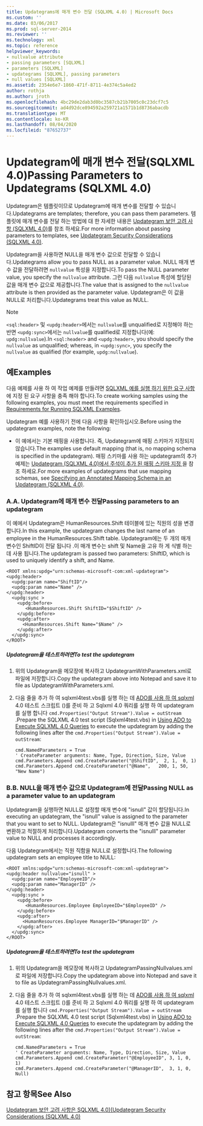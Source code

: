 ```yaml
---
title: Updategrams에 매개 변수 전달 (SQLXML 4.0) | Microsoft Docs
ms.custom: ''
ms.date: 03/06/2017
ms.prod: sql-server-2014
ms.reviewer: ''
ms.technology: xml
ms.topic: reference
helpviewer_keywords:
- nullvalue attribute
- passing parameters [SQLXML]
- parameters [SQLXML]
- updategrams [SQLXML], passing parameters
- null values [SQLXML]
ms.assetid: 2354e6e7-1860-471f-8711-4e374c5a4ed2
author: rothja
ms.author: jroth
ms.openlocfilehash: 4bc29de2dab3d0bc3587cb21b7005c0c23dcf7c5
ms.sourcegitcommit: ad4d92dce894592a259721a1571b1d8736abacdb
ms.translationtype: MT
ms.contentlocale: ko-KR
ms.lasthandoff: 08/04/2020
ms.locfileid: "87652737"
---
```

# <a name="passing-parameters-to-updategrams-sqlxml-40"></a><span data-ttu-id="712fb-102">Updategram에 매개 변수 전달(SQLXML 4.0)</span><span class="sxs-lookup"><span data-stu-id="712fb-102">Passing Parameters to Updategrams (SQLXML 4.0)</span></span>
  <span data-ttu-id="712fb-103">Updategram은 템플릿이므로 Updategram에 매개 변수를 전달할 수 있습니다.</span><span class="sxs-lookup"><span data-stu-id="712fb-103">Updategrams are templates; therefore, you can pass them parameters.</span></span> <span data-ttu-id="712fb-104">템플릿에 매개 변수를 전달 하는 방법에 대 한 자세한 내용은 [Updategram 보안 고려 사항 &#40;SQLXML 4.0&#41;](../security/updategram-security-considerations-sqlxml-4-0.md)를 참조 하세요.</span><span class="sxs-lookup"><span data-stu-id="712fb-104">For more information about passing parameters to templates, see [Updategram Security Considerations &#40;SQLXML 4.0&#41;](../security/updategram-security-considerations-sqlxml-4-0.md).</span></span>  
  
 <span data-ttu-id="712fb-105">Updategram을 사용하면 NULL을 매개 변수 값으로 전달할 수 있습니다.</span><span class="sxs-lookup"><span data-stu-id="712fb-105">Updategrams allow you to pass NULL as a parameter value.</span></span> <span data-ttu-id="712fb-106">NULL 매개 변수 값을 전달하려면 `nullvalue` 특성을 지정합니다.</span><span class="sxs-lookup"><span data-stu-id="712fb-106">To pass the NULL parameter value, you specify the `nullvalue` attribute.</span></span> <span data-ttu-id="712fb-107">그런 다음 `nullvalue` 특성에 할당된 값을 매개 변수 값으로 제공합니다.</span><span class="sxs-lookup"><span data-stu-id="712fb-107">The value that is assigned to the `nullvalue` attribute is then provided as the parameter value.</span></span> <span data-ttu-id="712fb-108">Updategram은 이 값을 NULL로 처리합니다.</span><span class="sxs-lookup"><span data-stu-id="712fb-108">Updategrams treat this value as NULL.</span></span>  
  
> [!NOTE]  
>  <span data-ttu-id="712fb-109">`<sql:header>` 및 `<updg:header>`에서는 `nullvalue`를 unqualified로 지정해야 하는 반면 `<updg:sync>`에서는 `nullvalue`를 qualified로 지정합니다(예: `updg:nullvalue`).</span><span class="sxs-lookup"><span data-stu-id="712fb-109">In `<sql:header>` and `<updg:header>`, you should specify the `nullvalue` as unqualified; whereas, in `<updg:sync>`, you specify the `nullvalue` as qualified (for example, `updg:nullvalue`).</span></span>  
  
## <a name="examples"></a><span data-ttu-id="712fb-110">예</span><span class="sxs-lookup"><span data-stu-id="712fb-110">Examples</span></span>  
 <span data-ttu-id="712fb-111">다음 예제를 사용 하 여 작업 예제를 만들려면 [SQLXML 예를 실행 하기 위한 요구 사항](../../sqlxml/requirements-for-running-sqlxml-examples.md)에 지정 된 요구 사항을 충족 해야 합니다.</span><span class="sxs-lookup"><span data-stu-id="712fb-111">To create working samples using the following examples, you must meet the requirements specified in [Requirements for Running SQLXML Examples](../../sqlxml/requirements-for-running-sqlxml-examples.md).</span></span>  
  
 <span data-ttu-id="712fb-112">Updategram 예를 사용하기 전에 다음 사항을 확인하십시오.</span><span class="sxs-lookup"><span data-stu-id="712fb-112">Before using the updategram examples, note the following:</span></span>  
  
-   <span data-ttu-id="712fb-113">이 예에서는 기본 매핑을 사용합니다. 즉, Updategram에 매핑 스키마가 지정되지 않습니다.</span><span class="sxs-lookup"><span data-stu-id="712fb-113">The examples use default mapping (that is, no mapping schema is specified in the updategram).</span></span> <span data-ttu-id="712fb-114">매핑 스키마를 사용 하는 updategram의 추가 예제는 [Updategram &#40;SQLXML 4.0&#41;에서 주석이 추가 된 매핑 스키마 지정 ](specifying-an-annotated-mapping-schema-in-an-updategram-sqlxml-4-0.md)을 참조 하세요.</span><span class="sxs-lookup"><span data-stu-id="712fb-114">For more examples of updategrams that use mapping schemas, see [Specifying an Annotated Mapping Schema in an Updategram &#40;SQLXML 4.0&#41;](specifying-an-annotated-mapping-schema-in-an-updategram-sqlxml-4-0.md).</span></span>  
  
### <a name="a-passing-parameters-to-an-updategram"></a><span data-ttu-id="712fb-115">A.</span><span class="sxs-lookup"><span data-stu-id="712fb-115">A.</span></span> <span data-ttu-id="712fb-116">Updategram에 매개 변수 전달</span><span class="sxs-lookup"><span data-stu-id="712fb-116">Passing parameters to an updategram</span></span>  
 <span data-ttu-id="712fb-117">이 예에서 Updategram은 HumanResources.Shift 테이블에 있는 직원의 성을 변경합니다.</span><span class="sxs-lookup"><span data-stu-id="712fb-117">In this example, the updategram changes the last name of an employee in the HumanResources.Shift table.</span></span> <span data-ttu-id="712fb-118">Updategram에는 두 개의 매개 변수인 ShiftID이 전달 됩니다 .이 매개 변수는 shift 및 Name을 고유 하 게 식별 하는 데 사용 됩니다.</span><span class="sxs-lookup"><span data-stu-id="712fb-118">The updategram is passed two parameters: ShiftID, which is used to uniquely identify a shift, and Name.</span></span>  
  
```  
<ROOT xmlns:updg="urn:schemas-microsoft-com:xml-updategram">  
<updg:header>  
  <updg:param name="ShiftID"/>  
  <updg:param name="Name" />  
</updg:header>  
  <updg:sync >  
    <updg:before>  
       <HumanResources.Shift ShiftID="$ShiftID" />  
    </updg:before>  
    <updg:after>  
      <HumanResources.Shift Name="$Name" />  
    </updg:after>  
  </updg:sync>  
</ROOT>  
```  
  
##### <a name="to-test-the-updategram"></a><span data-ttu-id="712fb-119">Updategram을 테스트하려면</span><span class="sxs-lookup"><span data-stu-id="712fb-119">To test the updategram</span></span>  
  
1.  <span data-ttu-id="712fb-120">위의 Updategram을 메모장에 복사하고 UpdategramWithParameters.xml로 파일에 저장합니다.</span><span class="sxs-lookup"><span data-stu-id="712fb-120">Copy the updategram above into Notepad and save it to file as UpdategramWithParameters.xml.</span></span>  
  
2.  <span data-ttu-id="712fb-121">다음 줄을 추가 하 여 sqlxml4test.vbs를 실행 하는 데 [ADO를 사용 하 여 sqlxml](../../sqlxml/using-ado-to-execute-sqlxml-4-0-queries.md) 4.0 테스트 스크립트 ()를 준비 하 고 Sqlxml 4.0 쿼리를 실행 하 여 updategram를 실행 합니다 `cmd.Properties("Output Stream").Value = outStream` .</span><span class="sxs-lookup"><span data-stu-id="712fb-121">Prepare the SQLXML 4.0 test script (Sqlxml4test.vbs) in [Using ADO to Execute SQLXML 4.0 Queries](../../sqlxml/using-ado-to-execute-sqlxml-4-0-queries.md) to execute the updategram by adding the following lines after the `cmd.Properties("Output Stream").Value = outStream`:</span></span>  
  
    ```  
    cmd.NamedParameters = True  
    ' CreateParameter arguments: Name, Type, Direction, Size, Value  
    cmd.Parameters.Append cmd.CreateParameter("@ShiftID",  2, 1,  0, 1)  
    cmd.Parameters.Append cmd.CreateParameter("@Name",   200, 1, 50, "New Name")  
    ```  
  
### <a name="b-passing-null-as-a-parameter-value-to-an-updategram"></a><span data-ttu-id="712fb-122">B.</span><span class="sxs-lookup"><span data-stu-id="712fb-122">B.</span></span> <span data-ttu-id="712fb-123">NULL을 매개 변수 값으로 Updategram에 전달</span><span class="sxs-lookup"><span data-stu-id="712fb-123">Passing NULL as a parameter value to an updategram</span></span>  
 <span data-ttu-id="712fb-124">Updategram을 실행하면 NULL로 설정할 매개 변수에 "isnull" 값이 할당됩니다.</span><span class="sxs-lookup"><span data-stu-id="712fb-124">In executing an updategram, the "isnull" value is assigned to the parameter that you want to set to NULL.</span></span> <span data-ttu-id="712fb-125">Updategram은 "isnulll" 매개 변수 값을 NULL로 변환하고 적절하게 처리합니다.</span><span class="sxs-lookup"><span data-stu-id="712fb-125">Updategram converts the "isnulll" parameter value to NULL and processes it accordingly.</span></span>  
  
 <span data-ttu-id="712fb-126">다음 Updategram에서는 직원 직함을 NULL로 설정합니다.</span><span class="sxs-lookup"><span data-stu-id="712fb-126">The following updategram sets an employee title to NULL:</span></span>  
  
```  
<ROOT xmlns:updg="urn:schemas-microsoft-com:xml-updategram">  
<updg:header nullvalue="isnull" >  
  <updg:param name="EmployeeID"/>  
  <updg:param name="ManagerID" />  
</updg:header>  
  <updg:sync >  
    <updg:before>  
       <HumanResources.Employee EmployeeID="$EmployeeID" />  
    </updg:before>  
    <updg:after>  
      <HumanResources.Employee ManagerID="$ManagerID" />  
    </updg:after>  
  </updg:sync>  
</ROOT>  
```  
  
##### <a name="to-test-the-updategram"></a><span data-ttu-id="712fb-127">Updategram을 테스트하려면</span><span class="sxs-lookup"><span data-stu-id="712fb-127">To test the updategram</span></span>  
  
1.  <span data-ttu-id="712fb-128">위의 Updategram을 메모장에 복사하고 UpdategramPassingNullvalues.xml로 파일에 저장합니다.</span><span class="sxs-lookup"><span data-stu-id="712fb-128">Copy the updategram above into Notepad and save it to file as UpdategramPassingNullvalues.xml.</span></span>  
  
2.  <span data-ttu-id="712fb-129">다음 줄을 추가 하 여 sqlxml4test.vbs를 실행 하는 데 [ADO를 사용 하 여 sqlxml](../../sqlxml/using-ado-to-execute-sqlxml-4-0-queries.md) 4.0 테스트 스크립트 ()를 준비 하 고 Sqlxml 4.0 쿼리를 실행 하 여 updategram를 실행 합니다 `cmd.Properties("Output Stream").Value = outStream` .</span><span class="sxs-lookup"><span data-stu-id="712fb-129">Prepare the SQLXML 4.0 test script (Sqlxml4test.vbs) in [Using ADO to Execute SQLXML 4.0 Queries](../../sqlxml/using-ado-to-execute-sqlxml-4-0-queries.md) to execute the updategram by adding the following lines after the `cmd.Properties("Output Stream").Value = outStream`:</span></span>  
  
    ```  
    cmd.NamedParameters = True  
    ' CreateParameter arguments: Name, Type, Direction, Size, Value   
    cmd.Parameters.Append cmd.CreateParameter("@EmployeeID", 3, 1, 0, 1)  
    cmd.Parameters.Append cmd.CreateParameter("@ManagerID",  3, 1, 0, Null)  
    ```  
  
## <a name="see-also"></a><span data-ttu-id="712fb-130">참고 항목</span><span class="sxs-lookup"><span data-stu-id="712fb-130">See Also</span></span>  
 [<span data-ttu-id="712fb-131">Updategram 보안 고려 사항은 SQLXML 4.0&#41;&#40;</span><span class="sxs-lookup"><span data-stu-id="712fb-131">Updategram Security Considerations &#40;SQLXML 4.0&#41;</span></span>](../security/updategram-security-considerations-sqlxml-4-0.md)  
  
  
